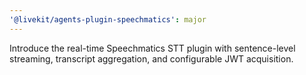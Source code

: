 ```yaml
---
'@livekit/agents-plugin-speechmatics': major
---
```


Introduce the real-time Speechmatics STT plugin with sentence-level streaming, transcript aggregation, and configurable JWT acquisition.
